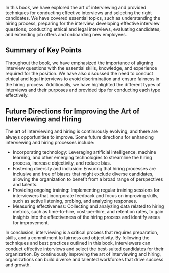 
In this book, we have explored the art of interviewing and provided techniques for conducting effective interviews and selecting the right candidates. We have covered essential topics, such as understanding the hiring process, preparing for the interview, developing effective interview questions, conducting ethical and legal interviews, evaluating candidates, and extending job offers and onboarding new employees.

Summary of Key Points
---------------------

Throughout the book, we have emphasized the importance of aligning interview questions with the essential skills, knowledge, and experience required for the position. We have also discussed the need to conduct ethical and legal interviews to avoid discrimination and ensure fairness in the hiring process. Additionally, we have highlighted the different types of interviews and their purposes and provided tips for conducting each type effectively.

Future Directions for Improving the Art of Interviewing and Hiring
------------------------------------------------------------------

The art of interviewing and hiring is continuously evolving, and there are always opportunities to improve. Some future directions for enhancing interviewing and hiring processes include:

* Incorporating technology: Leveraging artificial intelligence, machine learning, and other emerging technologies to streamline the hiring process, increase objectivity, and reduce bias.
* Fostering diversity and inclusion: Ensuring that hiring processes are inclusive and free of biases that might exclude diverse candidates, allowing the organization to benefit from a broad range of perspectives and talents.
* Providing ongoing training: Implementing regular training sessions for interviewers that incorporate feedback and focus on improving skills, such as active listening, probing, and analyzing responses.
* Measuring effectiveness: Collecting and analyzing data related to hiring metrics, such as time-to-hire, cost-per-hire, and retention rates, to gain insights into the effectiveness of the hiring process and identify areas for improvement.

In conclusion, interviewing is a critical process that requires preparation, skills, and a commitment to fairness and objectivity. By following the techniques and best practices outlined in this book, interviewers can conduct effective interviews and select the best-suited candidates for their organization. By continuously improving the art of interviewing and hiring, organizations can build diverse and talented workforces that drive success and growth.